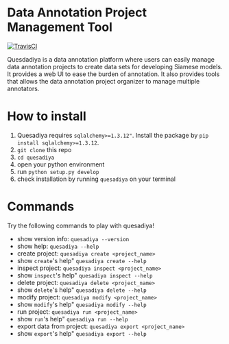 # Data Annotation Project Management Tool

[![TravisCI](https://travis-ci.com/SiameseLab/quesadiya.svg?token=xQyvpopJU4sATWYRiD3N&branch=master)](https://travis-ci.com/SiameseLab/quesadiya)

Quesdadiya is a data annotation platform where users can easily manage
data annotation projects to create data sets for developing Siamese models.
It provides a web UI to ease the burden of annotation. It also provides tools
that allows the data annotation project organizer to manage multiple annotators.

# How to install

1. Quesadiya requires `sqlalchemy>=1.3.12"`. Install the package by `pip install sqlalchemy>=1.3.12`.
1. `git clone` this repo
1. `cd quesadiya`
1. open your python environment
1. run `python setup.py develop`
1. check installation by running `quesadiya` on your terminal

# Commands

Try the following commands to play with quesadiya!

* show version info: `quesadiya --version`
* show help: `quesadiya --help`
* create project: `quesadiya create <project_name>`
* show `create`'s help" `quesadiya create --help`
* inspect project: `quesadiya inspect <project_name>`
* show `inspect`'s help" `quesadiya inspect --help`
* delete project: `quesadiya delete <project_name>`
* show `delete`'s help" `quesadiya delete --help`
* modify project: `quesadiya modify <project_name>`
* show `modify`'s help" `quesadiya modify --help`
* run project: `quesadiya run <project_name>`
* show `run`'s help" `quesadiya run --help`
* export data from project: `quesadiya export <project_name>`
* show `export`'s help" `quesadiya export --help`
